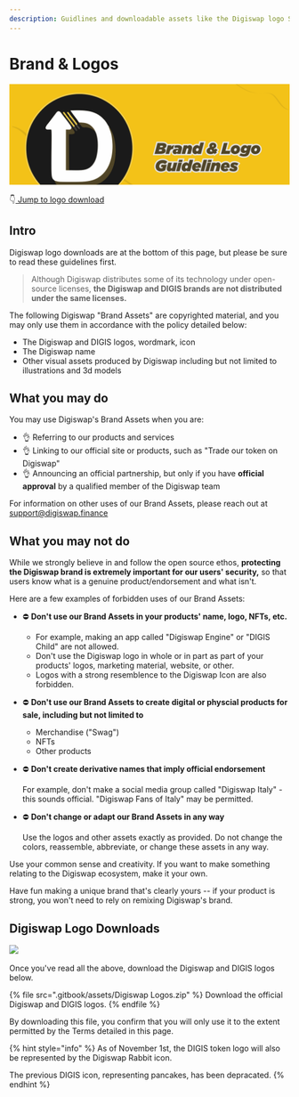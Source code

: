 ```yaml
---
description: Guidlines and downloadable assets like the Digiswap logo SVG
---
```


# Brand & Logos

![](<.gitbook/assets/BrandLogo.png>)

👇[ Jump to logo download](brand.md#digiswap-logo-downloads)

## Intro

Digiswap logo downloads are at the bottom of this page, but please be sure to read these guidelines first.

> Although Digiswap distributes some of its technology under open-source licenses, **the Digiswap and DIGIS brands are not distributed under the same licenses.**

The following Digiswap "Brand Assets" are copyrighted material, and you may only use them in accordance with the policy detailed below:

* The Digiswap and DIGIS logos, wordmark, icon
* The Digiswap name
* Other visual assets produced by Digiswap including but not limited to illustrations and 3d models

## What you may do

You may use Digiswap's Brand Assets when you are:

* 👌 Referring to our products and services
* 👌 Linking to our official site or products, such as "Trade our token on Digiswap"
* 👌 Announcing an official partnership, but only if you have **official approval** by a qualified member of the Digiswap team

For information on other uses of our Brand Assets, please reach out at support@digiswap.finance

## What you may not do

While we strongly believe in and follow the open source ethos, **protecting the Digiswap brand is extremely important for our users' security,** so that users know what is a genuine product/endorsement and what isn't.

Here are a few examples of forbidden uses of our Brand Assets:

* ⛔️ **Don't use our Brand Assets in your products' name, logo, NFTs, etc.**&#x20;
  * For example, making an app called "Digiswap Engine" or "DIGIS Child" are not allowed.
  * Don't use the Digiswap logo in whole or in part as part of your products' logos, marketing material, website, or other.
  * Logos with a strong resemblence to the Digiswap Icon are also forbidden.
* ⛔️ **Don't use our Brand Assets to create digital or physcial products for sale, including but not limited to**
  * Merchandise ("Swag")
  * NFTs
  * Other products
*   ⛔️ **Don't create derivative names that imply official endorsement**

    For example, don't make a social media group called "Digiswap Italy" - this sounds official. "Digiswap Fans of Italy" may be permitted.
*   ⛔️ **Don't change or adapt our Brand Assets in any way**

    Use the logos and other assets exactly as provided. Do not change the colors, reassemble, abbreviate, or change these assets in any way.

Use your common sense and creativity. If you want to make something relating to the Digiswap ecosystem, make it your own.

Have fun making a unique brand that's clearly yours -- if your product is strong, you won't need to rely on remixing Digiswap's brand.

## Digiswap Logo Downloads

![](<.gitbook/assets/Frame 4.png>)

Once you've read all the above, download the Digiswap and DIGIS logos below.

{% file src=".gitbook/assets/Digiswap Logos.zip" %}
Download the official Digiswap and DIGIS logos.
{% endfile %}

By downloading this file, you confirm that you will only use it to the extent permitted by the Terms detailed in this page.

{% hint style="info" %}
As of November 1st, the DIGIS token logo will also be represented by the Digiswap Rabbit icon.

The previous DIGIS icon, representing pancakes, has been depracated.
{% endhint %}

